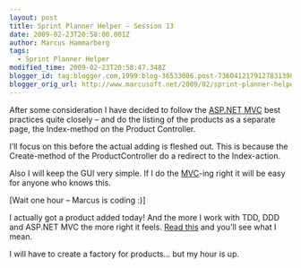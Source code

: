 ```yaml
---
layout: post
title: Sprint Planner Helper – Session 13
date: 2009-02-23T20:58:00.001Z
author: Marcus Hammarberg
tags:
  - Sprint Planner Helper
modified_time: 2009-02-23T20:58:47.348Z
blogger_id: tag:blogger.com,1999:blog-36533086.post-7360412179127831398
blogger_orig_url: http://www.marcusoft.net/2009/02/sprint-planner-helper-session-13.html
---
```



After some consideration I have decided to follow the
<a href="http://www.asp.net/mvc/" target="_blank">ASP.NET MVC</a> best
practices quite closely – and do the listing of the products as a
separate page, the Index-method on the Product Controller.

I’ll focus on this before the actual adding is fleshed out. This is
because the Create-method of the ProductController do a redirect to the
Index-action.

Also I will keep the GUI very simple. If I do the
<a href="http://en.wikipedia.org/wiki/Model-view-controller"
target="_blank">MVC</a>-ing right it will be easy for anyone who knows
this.

\[Wait one hour – Marcus is coding :)\]

I actually got a product added today! And the more I work with TDD, DDD
and ASP.NET MVC the more right it feels. <a
href="http://www.marcusoft.net/2009/02/why-ddd-rocks-marcusoftnet-version.html"
target="_blank">Read this</a> and you’ll see what I mean.

I will have to create a factory for products… but my hour is up.
